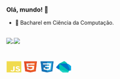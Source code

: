 ### Olá, mundo! 👋


- 🔭 Bacharel em Ciência da Computação.
  

##

<div>
  <a href="https://github.com/leticia-sousa-ds">
    <img align="center" height="180em" src= "https://github-readme-stats.vercel.app/api?username=leticia-sousa-ds&count_private=true&show_icons=true&theme=transparent"/>
  </a>
  
  <a href="https://github.com/leticia-sousa-ds">
    <img align="center" height="180em" src="https://github-readme-stats.vercel.app/api/top-langs/?username=leticia-sousa-ds&count_private=true&layout=compact&theme=transparent" />
  </a>
</div>

##

<div style="display: inline_block"><br>
  <img align="center" alt="Javascript" height="30" width="40" src="https://raw.githubusercontent.com/devicons/devicon/master/icons/javascript/javascript-plain.svg">
  <img align="center" alt="HTML" height="30" width="40" src="https://raw.githubusercontent.com/devicons/devicon/master/icons/html5/html5-original.svg">
  <img align="center" alt="CSS" height="30" width="40" src="https://raw.githubusercontent.com/devicons/devicon/master/icons/css3/css3-original.svg">
  <img align="center" alt="Dart" height="30" width="40" src="https://raw.githubusercontent.com/devicons/devicon/master/icons/dart/dart-original.svg">
</div>

##

<!----<img src="https://readme-jokes.vercel.app/api" alt="Jokes Card" />
<img align="center" alt="Python" height="30" width="40" src="https://raw.githubusercontent.com/devicons/devicon/master/icons/python/python-original.svg">---->

